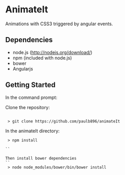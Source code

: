 AnimateIt
=========

Animations with CSS3 triggered by angular events.


## Dependencies

- node.js (http://nodejs.org/download/)
- npm (included with node.js)
- bower
- Angularjs

## Getting Started

In the command prompt:

Clone the repository:
```

 > git clone https://github.com/paulb896/animateIt

```

In the animateIt directory:
```
 > npm install

``

Then install bower dependencies
``
 > node node_modules/bower/bin/bower install

```
